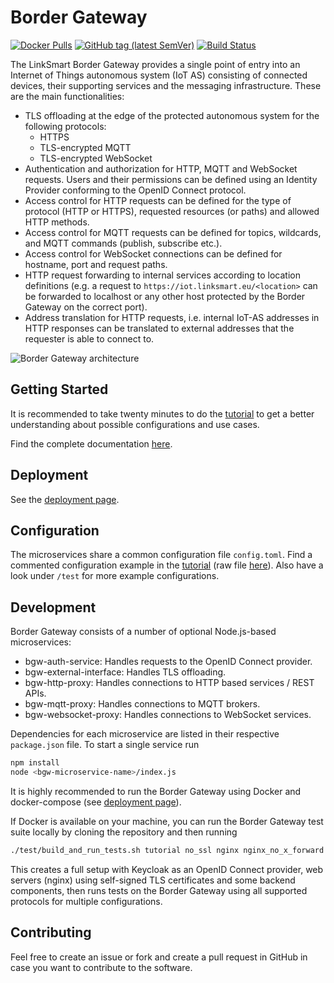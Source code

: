 # Border Gateway

[![Docker Pulls](https://img.shields.io/docker/pulls/linksmart/bgw.svg)](https://hub.docker.com/r/linksmart/bgw/tags)
[![GitHub tag (latest SemVer)](https://img.shields.io/github/tag/linksmart/border-gateway.svg)](https://github.com/linksmart/border-gateway/tags)
[![Build Status](https://travis-ci.com/linksmart/border-gateway.svg)](https://travis-ci.com/linksmart/border-gateway)

The LinkSmart Border Gateway provides a single point of entry into an Internet of Things
autonomous system (IoT AS) consisting of connected devices, their supporting services and the messaging infrastructure.
These are the main functionalities:

* TLS offloading at the edge of the protected autonomous system for the following protocols:
    * HTTPS
    * TLS-encrypted MQTT
    * TLS-encrypted WebSocket
* Authentication and authorization for HTTP, MQTT and WebSocket requests.
  Users and their permissions can be defined using an Identity Provider conforming to
  the OpenID Connect protocol.
* Access control for HTTP requests can be defined for the type of protocol (HTTP or HTTPS),
  requested resources (or paths) and allowed HTTP methods.
* Access control for MQTT requests can be defined for topics, wildcards, and MQTT commands
  (publish, subscribe etc.).
* Access control for WebSocket connections can be defined for hostname, port and request paths.
* HTTP request forwarding to internal services according to location definitions
  (e.g. a request to `https://iot.linksmart.eu/<location>` can be forwarded to localhost or
  any other host protected by the Border Gateway on the correct port).
* Address translation for HTTP requests, i.e. internal IoT-AS addresses in HTTP responses can be
  translated to external addresses that the requester is able to connect to.

![Border Gateway architecture](https://github.com/linksmart/border-gateway/blob/master/paper/figure.png)

## Getting Started

It is recommended to take twenty minutes to do the [tutorial][Tutorial] to get a better understanding about possible configurations and use cases.

Find the complete documentation [here][Documentation].

## Deployment 

See the [deployment page][Deploy].

## Configuration

The microservices share a common configuration file ``config.toml``. Find a commented configuration example in the [tutorial][Tutorial] (raw file [here][Configuration]). Also have a look under `/test` for more example configurations.

## Development

Border Gateway consists of a number of optional Node.js-based microservices:

* bgw-auth-service: Handles requests to the OpenID Connect provider.
* bgw-external-interface: Handles TLS offloading.
* bgw-http-proxy: Handles connections to HTTP based services / REST APIs.
* bgw-mqtt-proxy: Handles connections to MQTT brokers.
* bgw-websocket-proxy: Handles connections to WebSocket services.

Dependencies for each microservice are listed in their respective `package.json` file. To start a single service run

```bash
npm install
node <bgw-microservice-name>/index.js
```

It is highly recommended to run the Border Gateway using Docker and docker-compose (see [deployment page][Deploy]).

If Docker is available on your machine, you can run the Border Gateway test suite locally by cloning the repository and then running

```bash
./test/build_and_run_tests.sh tutorial no_ssl nginx nginx_no_x_forward nginx_444
```

This creates a full setup with Keycloak as an OpenID Connect provider, web servers (nginx) using self-signed TLS certificates and some backend components, then runs tests on the Border Gateway using all supported protocols for multiple configurations.

## Contributing

Feel free to create an issue or fork and create a pull request in GitHub in case you want to contribute to the software.

[Documentation]: https://github.com/linksmart/border-gateway/wiki
[Tutorial]: https://github.com/linksmart/border-gateway/wiki/Tutorial
[Docker]: https://hub.docker.com/r/linksmart/bgw/tags
[Deploy]: https://github.com/linksmart/border-gateway/wiki/Deployment
[Configuration]: https://raw.githubusercontent.com/linksmart/border-gateway/master/test/tutorial/config.toml

